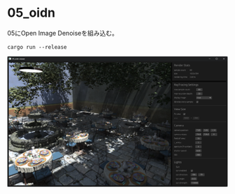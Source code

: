 # 05_oidn

05にOpen Image Denoiseを組み込む。

```
cargo run --release
```

![screenshot](./screenshot.png)
